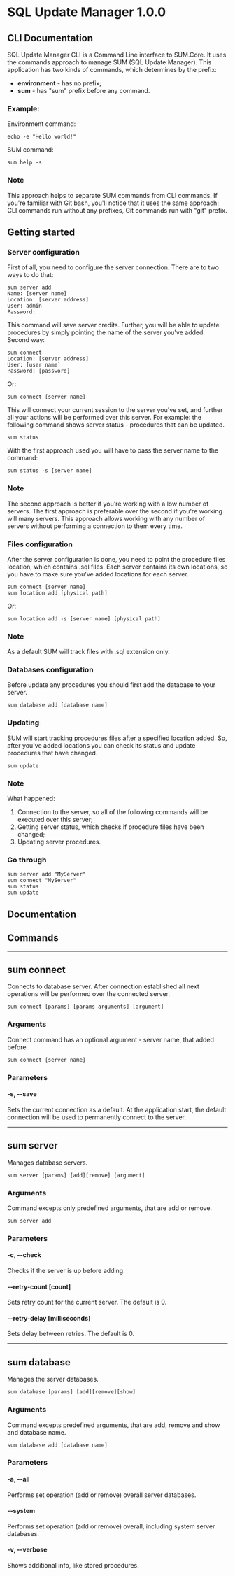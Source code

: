 # SQL Update Manager 1.0.0
## CLI Documentation
SQL Update Manager CLI is a Command Line interface to SUM.Core. It uses the commands approach to manage SUM (SQL Update Manager).
This application has two kinds of commands, which determines by the prefix:
* **environment** - has no prefix;
* **sum** - has "sum" prefix before any command.
### Example:
Environment command:
```shell
echo -e "Hello world!"
```
SUM command:
```shell
sum help -s
```
### Note
This approach helps to separate SUM commands from CLI commands.
If you're familiar with Git bash, you'll notice that it uses the same approach: CLI commands run without any prefixes, Git commands run with "git" prefix.
## Getting started
### Server configuration
First of all, you need to configure the server connection. There are to two ways to do that:
```shell
sum server add
Name: [server name]
Location: [server address]
User: admin
Password: 
```
This command will save server credits. Further, you will be able to update procedures by 
simply pointing the name of the server you've added.
Second way:
```shell
sum connect
Location: [server address]
User: [user name]
Password: [password]
```
Or:
```shell
sum connect [server name]
```
This will connect your current session to the server you've set, and further all your actions will be performed over this server.
For example:
the following command shows server status - procedures that can be updated.
```shell
sum status
```
With the first approach used you will have to pass the server name to the command:
```shell
sum status -s [server name]
```
### Note
The second approach is better if you're working with a low number of servers. The first approach is preferable over the second if you're working will many servers. This approach allows working with any number of servers without performing a connection to them every time.
### Files configuration
After the server configuration is done, you need to point the procedure files location, which contains .sql files. Each server contains its own locations, so you have to make sure you've added locations for each server.
```shell
sum connect [server name]
sum location add [physical path]
```
Or:
```shell
sum location add -s [server name] [physical path]
```
### Note
As a default SUM will track files with .sql extension only.

### Databases configuration
Before update any procedures you should first add the database to your server.
```shell
sum database add [database name]
```
### Updating
SUM will start tracking procedures files after a specified location added.
So, after you've added locations you can check its status and update procedures that have changed.
```shell
sum update
```
### Note
What happened:
1. Connection to the server, so all of the following commands will be executed over this server;
2. Getting server status, which checks if procedure files have been changed;
3. Updating server procedures.
### Go through
```shell
sum server add "MyServer"
sum connect "MyServer"
sum status
sum update
```
## Documentation
## Commands
***
## sum connect
Connects to database server. After connection established all next operations will be performed over the connected server.
```shell
sum connect [params] [params arguments] [argument]
```
### Arguments
Connect command has an optional argument - server name, that added before.
```shell
sum connect [server name]
```
### Parameters
#### -s, --save
Sets the current connection as a default. At the application start, the default connection will be used to permanently connect to the server.
***
## sum server
Manages database servers.
```shell
sum server [params] [add][remove] [argument]
```
### Arguments
Command excepts only predefined arguments, that are add or remove.
```shell
sum server add
```
### Parameters
#### -c, --check
Checks if the server is up before adding.
#### --retry-count [count]
Sets retry count for the current server. The default is 0.
#### --retry-delay [milliseconds]
Sets delay between retries. The default is 0.
***
## sum database
Manages the server databases.
```shell
sum database [params] [add][remove][show]
```
### Arguments
Command excepts predefined arguments, that are add, remove and show and database name.
```shell
sum database add [database name]
```
### Parameters
#### -a, --all
Performs set operation (add or remove) overall server databases.
#### --system
Performs set operation (add or remove) overall, including system server databases.
#### -v, --verbose
Shows additional info, like stored procedures.
